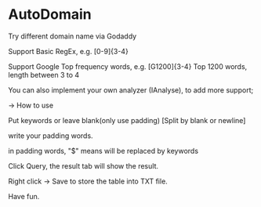 # AutoDomain
Try different domain name via Godaddy

Support Basic RegEx, e.g. [0-9]{3-4}

Support Google Top frequency words, e.g. [G1200]{3-4} Top 1200 words, length between 3 to 4

You can also implement your own analyzer (IAnalyse), to add more support;

-> How to use

Put keywords or leave blank(only use padding) [Split by blank or newline]

write your padding words.

in padding words, "$" means will be replaced by keywords

Click Query, the result tab will show the result.

Right click -> Save to store the table into TXT file.

Have fun.
